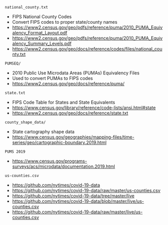 `national_county.txt`
  - FIPS National County Codes
  - Convert FIPS codes to proper state/county names
  - https://www2.census.gov/geo/pdfs/reference/puma/2010_PUMA_Equivalency_Format_Layout.pdf
  - https://www2.census.gov/geo/pdfs/reference/puma/2010_PUMA_Equivalency_Summary_Levels.pdf
  - https://www2.census.gov/geo/docs/reference/codes/files/national_county.txt

`PUMSEQ/`
  - 2010 Public Use Microdata Areas (PUMAs) Equivalency Files
  - Used to convert PUMAs to FIPS codes
  - https://www2.census.gov/geo/docs/reference/puma/

`state.txt`
  - FIPS Code Table for States and State Equivalents
  - https://www.census.gov/library/reference/code-lists/ansi.html#state
  - https://www2.census.gov/geo/docs/reference/state.txt

`county_shape_data/`
  - State cartography shape data
  - https://www.census.gov/geographies/mapping-files/time-series/geo/cartographic-boundary.2019.html

 `PUMS 2019`
   - https://www.census.gov/programs-surveys/acs/microdata/documentation.2019.html

`us-counties.csv`
  - https://github.com/nytimes/covid-19-data
  - https://github.com/nytimes/covid-19-data/raw/master/us-counties.csv
  - https://github.com/nytimes/covid-19-data/tree/master/live
  - https://github.com/nytimes/covid-19-data/blob/master/live/us-counties.csv
  - https://github.com/nytimes/covid-19-data/raw/master/live/us-counties.csv
